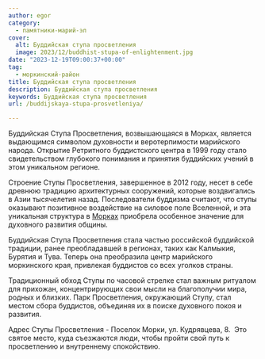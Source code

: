```yaml
---
author: egor
category:
  - памятники-марий-эл
cover:
  alt: Буддийская ступа просветления
  image: 2023/12/buddhist-stupa-of-enlightenment.jpg
date: "2023-12-19T09:00:37+00:00"
tag:
  - моркинский-район
title: Буддийская ступа просветления
description: Буддийская ступа просветления
keywords: Буддийская ступа просветления
url: /buddijskaya-stupa-prosvetleniya/

---
```

Буддийская Ступа Просветления, возвышающаяся в Морках, является выдающимся символом духовности и веротерпимости марийского народа. Открытие Ретритного буддистского центра в 1999 году стало свидетельством глубокого понимания и принятия буддийских учений в этом уникальном регионе.

Строение Ступы Просветления, завершенное в 2012 году, несет в себе древнюю традицию архитектурных сооружений, которые воздвигались в Азии тысячелетия назад. Последователи буддизма считают, что ступы оказывают позитивное воздействие на силовое поле Вселенной, и эта уникальная структура в [Морках](/finno-ugorskij-mir-v-morkah/) приобрела особенное значение для духовного развития общины.

Буддийская Ступа Просветления стала частью российской буддийской традиции, ранее преобладавшей в регионах, таких как Калмыкия, Бурятия и Тува. Теперь она преобразила центр марийского моркинского края, привлекая буддистов со всех уголков страны.

Традиционный обход Ступы по часовой стрелке стал важным ритуалом для прихожан, концентрирующих свои мысли на благополучии мира, родных и близких. Парк Просветления, окружающий Ступу, стал местом сбора буддистов, объединяя их в поиске духовного покоя и развития.

Адрес Ступы Просветления \- Поселок Морки, ул. Кудрявцева, 8.  Это святое место, куда съезжаются люди, чтобы пройти свой путь к просветлению и внутреннему спокойствию.
